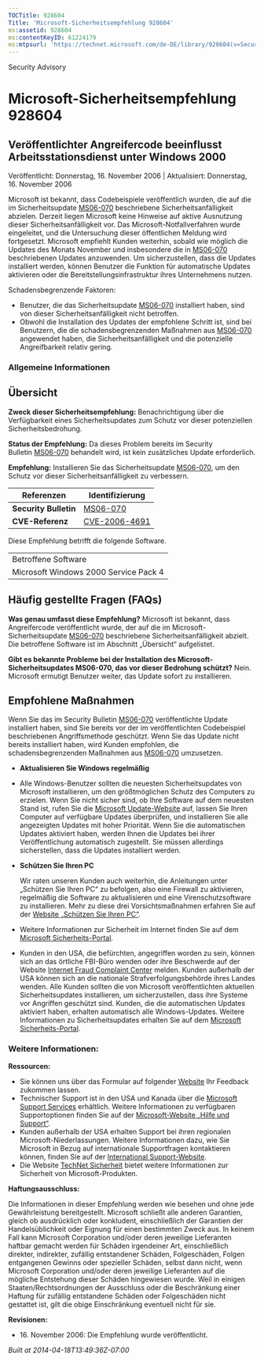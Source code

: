 ```yaml
---
TOCTitle: 928604
Title: 'Microsoft-Sicherheitsempfehlung 928604'
ms:assetid: 928604
ms:contentKeyID: 61224179
ms:mtpsurl: 'https://technet.microsoft.com/de-DE/library/928604(v=Security.10)'
---
```


Security Advisory

Microsoft-Sicherheitsempfehlung 928604
======================================

Veröffentlichter Angreifercode beeinflusst Arbeitsstationsdienst unter Windows 2000
-----------------------------------------------------------------------------------

Veröffentlicht: Donnerstag, 16. November 2006 | Aktualisiert: Donnerstag, 16. November 2006

Microsoft ist bekannt, dass Codebeispiele veröffentlich wurden, die auf die im Sicherheitsupdate [MS06-070](http://www.microsoft.com/germany/technet/sicherheit/bulletins/ms06-070.mspx) beschriebene Sicherheitsanfälligkeit abzielen. Derzeit liegen Microsoft keine Hinweise auf aktive Ausnutzung dieser Sicherheitsanfälligkeit vor. Das Microsoft-Notfallverfahren wurde eingeleitet, und die Untersuchung dieser öffentlichen Meldung wird fortgesetzt.
Microsoft empfiehlt Kunden weiterhin, sobald wie möglich die Updates des Monats November und insbesondere die in [MS06-070](http://www.microsoft.com/germany/technet/sicherheit/bulletins/ms06-070.mspx) beschriebenen Updates anzuwenden. Um sicherzustellen, dass die Updates installiert werden, können Benutzer die Funktion für automatische Updates aktivieren oder die Bereitstellungsinfrastruktur ihres Unternehmens nutzen.

Schadensbegrenzende Faktoren:

-   Benutzer, die das Sicherheitsupdate [MS06-070](http://www.microsoft.com/germany/technet/sicherheit/bulletins/ms06-070.mspx) installiert haben, sind von dieser Sicherheitsanfälligkeit nicht betroffen.
-   Obwohl die Installation des Updates der empfohlene Schritt ist, sind bei Benutzern, die die schadensbegrenzenden Maßnahmen aus [MS06-070](http://www.microsoft.com/germany/technet/sicherheit/bulletins/ms06-070.mspx) angewendet haben, die Sicherheitsanfälligkeit und die potenzielle Angreifbarkeit relativ gering.

### Allgemeine Informationen

Übersicht
---------

<span></span>
**Zweck dieser Sicherheitsempfehlung:** Benachrichtigung über die Verfügbarkeit eines Sicherheitsupdates zum Schutz vor dieser potenziellen Sicherheitsbedrohung.

**Status der Empfehlung:** Da dieses Problem bereits im Security Bulletin [MS06-070](http://www.microsoft.com/germany/technet/sicherheit/bulletins/ms06-070.mspx) behandelt wird, ist kein zusätzliches Update erforderlich.

**Empfehlung:** Installieren Sie das Sicherheitsupdate [MS06-070](http://www.microsoft.com/germany/technet/sicherheit/bulletins/ms06-070.mspx), um den Schutz vor dieser Sicherheitsanfälligkeit zu verbessern.

| Referenzen            | Identifizierung                                                                         |
|-----------------------|-----------------------------------------------------------------------------------------|
| **Security Bulletin** | [MS06-070](http://www.microsoft.com/germany/technet/sicherheit/bulletins/ms06-070.mspx) |
| **CVE-Referenz**      | [CVE-2006-4691](http://www.cve.mitre.org/cgi-bin/cvename.cgi?name=cve-2006-4691)        |

Diese Empfehlung betrifft die folgende Software.

|                                       |
|---------------------------------------|
| Betroffene Software                   |
| Microsoft Windows 2000 Service Pack 4 |

Häufig gestellte Fragen (FAQs)
------------------------------

<span></span>
**Was genau umfasst diese Empfehlung?**
Microsoft ist bekannt, dass Angreifercode veröffentlicht wurde, der auf die im Microsoft-Sicherheitsupdate [MS06-070](http://www.microsoft.com/germany/technet/sicherheit/bulletins/ms06-070.mspx) beschriebene Sicherheitsanfälligkeit abzielt. Die betroffene Software ist im Abschnitt „Übersicht“ aufgelistet.

**Gibt es bekannte Probleme bei der Installation des Microsoft-Sicherheitsupdates MS06-070, das vor dieser Bedrohung schützt?**
Nein. Microsoft ermutigt Benutzer weiter, das Update sofort zu installieren.

Empfohlene Maßnahmen
--------------------

<span></span>
Wenn Sie das im Security Bulletin [MS06-070](http://www.microsoft.com/germany/technet/sicherheit/bulletins/ms06-070.mspx) veröffentlichte Update installiert haben, sind Sie bereits vor der im veröffentlichten Codebeispiel beschriebenen Angriffsmethode geschützt. Wenn Sie das Update nicht bereits installiert haben, wird Kunden empfohlen, die schadensbegrenzenden Maßnahmen aus [MS06-070](http://www.microsoft.com/germany/technet/sicherheit/bulletins/ms06-070.mspx) umzusetzen.

-   **Aktualisieren Sie Windows regelmäßig**
-   Alle Windows-Benutzer sollten die neuesten Sicherheitsupdates von Microsoft installieren, um den größtmöglichen Schutz des Computers zu erzielen. Wenn Sie nicht sicher sind, ob Ihre Software auf dem neuesten Stand ist, rufen Sie die [Microsoft Update-Website](http://update.microsoft.com/microsoftupdate) auf, lassen Sie Ihren Computer auf verfügbare Updates überprüfen, und installieren Sie alle angezeigten Updates mit hoher Priorität. Wenn Sie die automatischen Updates aktiviert haben, werden Ihnen die Updates bei ihrer Veröffentlichung automatisch zugestellt. Sie müssen allerdings sicherstellen, dass die Updates installiert werden.
-   **Schützen Sie Ihren PC**

    Wir raten unseren Kunden auch weiterhin, die Anleitungen unter „Schützen Sie Ihren PC“ zu befolgen, also eine Firewall zu aktivieren, regelmäßig die Software zu aktualisieren und eine Virenschutzsoftware zu installieren. Mehr zu diese drei Vorsichtsmaßnahmen erfahren Sie auf der [Website „Schützen Sie Ihren PC“](http://www.microsoft.com/germany/protect).

-   Weitere Informationen zur Sicherheit im Internet finden Sie auf dem [Microsoft Sicherheits-Portal](http://www.microsoft.com/germany/sicherheit/).
-   Kunden in den USA, die befürchten, angegriffen worden zu sein, können sich an das örtliche FBI-Büro wenden oder ihre Beschwerde auf der Website [Internet Fraud Complaint Center](http://www.ifccfbi.gov/index.asp) melden. Kunden außerhalb der USA können sich an die nationale Strafverfolgungsbehörde ihres Landes wenden.
    Alle Kunden sollten die von Microsoft veröffentlichten aktuellen Sicherheitsupdates installieren, um sicherzustellen, dass ihre Systeme vor Angriffen geschützt sind. Kunden, die die automatischen Updates aktiviert haben, erhalten automatisch alle Windows-Updates. Weitere Informationen zu Sicherheitsupdates erhalten Sie auf dem [Microsoft Sicherheits-Portal](http://www.microsoft.com/germany/sicherheit/).

### Weitere Informationen:

**Ressourcen:**

-   Sie können uns über das Formular auf folgender [Website](https://support.microsoft.com/common/survey.aspx?scid=sw;en;1257&showpage=1&ws=technet&sd=tech) Ihr Feedback zukommen lassen.
-   Technischer Support ist in den USA und Kanada über die [Microsoft Support Services](http://go.microsoft.com/fwlink/?linkid=21131) erhältlich. Weitere Informationen zu verfügbaren Supportoptionen finden Sie auf der [Microsoft-Website „Hilfe und Support“](http://support.microsoft.com/).
-   Kunden außerhalb der USA erhalten Support bei ihren regionalen Microsoft-Niederlassungen. Weitere Informationen dazu, wie Sie Microsoft in Bezug auf internationale Supportfragen kontaktieren können, finden Sie auf der [International Support-Website](http://go.microsoft.com/fwlink/?linkid=21155).
-   Die Website [TechNet Sicherheit](http://www.microsoft.com/germany/technet/sicherheit/default.mspx) bietet weitere Informationen zur Sicherheit von Microsoft-Produkten.

**Haftungsausschluss:**

Die Informationen in dieser Empfehlung werden wie besehen und ohne jede Gewährleistung bereitgestellt. Microsoft schließt alle anderen Garantien, gleich ob ausdrücklich oder konkludent, einschließlich der Garantien der Handelsüblichkeit oder Eignung für einen bestimmten Zweck aus. In keinem Fall kann Microsoft Corporation und/oder deren jeweilige Lieferanten haftbar gemacht werden für Schäden irgendeiner Art, einschließlich direkter, indirekter, zufällig entstandener Schäden, Folgeschäden, Folgen entgangenen Gewinns oder spezieller Schäden, selbst dann nicht, wenn Microsoft Corporation und/oder deren jeweilige Lieferanten auf die mögliche Entstehung dieser Schäden hingewiesen wurde. Weil in einigen Staaten/Rechtsordnungen der Ausschluss oder die Beschränkung einer Haftung für zufällig entstandene Schäden oder Folgeschäden nicht gestattet ist, gilt die obige Einschränkung eventuell nicht für sie.

**Revisionen:**

-   16. November 2006: Die Empfehlung wurde veröffentlicht.

*Built at 2014-04-18T13:49:36Z-07:00*
